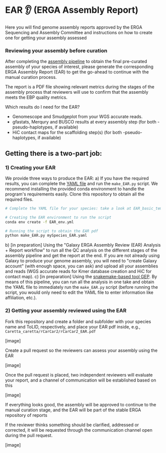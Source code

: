 # EAR 👂 (ERGA Assembly Report)

Here you will find genome assembly reports approved by the ERGA Sequencing and Assembly Committee and instructions on how to create one for getting your assembly assessed

### Reviewing your assembly before curation

After completing the [assembly pipeline]() to obtain the final pre-curated assembly of your species of interest, please generate the corresponding ERGA Assembly Report (EAR) to get the go-ahead to continue with the manual curation process.

The report is a PDF file showing relevant metrics during the stages of the assembly process that reviewers will use to confirm that the assembly meets the EBP quality metrics.

Which results do I need for the EAR?
- Genomescope and Smudgeplot from your WGS accurate reads.
- gfastats, Merqury and BUSCO results at every assembly step (for both -pseudo-haplotypes, if available)
- HiC contact maps for the scaffolding step(s) (for both -pseudo-haplotypes, if available)


## Getting there is a two-part job:

### 1) Creating your EAR

We provide three ways to produce the EAR:
a) If you have the required results, you can complete the [YAML file]() and run the `make_EAR.py` script. We recommend installing the provided conda environment to handle the program's requirements easily. Clone this repository to obtain all the required files.

```bash
# Complete the YAML file for your species: take a look at EAR_basic_template.yaml and [example]rCarCar2_EAR.yaml files

# Creating the EAR environment to run the script
conda env create -f EAR_env.yml

# Running the script to obtain the EAR pdf
python make_EAR.py mySpecies_EAR.yaml
```

b) [in preparation] Using the "Galaxy ERGA Assembly Review (EAR) Analysis + Report workflow" to run all the QC analysis on the different stages of the assembly pipeline and get the report at the end.
If you are not already using Galaxy to produce your genome assembly, you will need to "create Galaxy account" (with enough space, you can ask) and upload all your assemblies and reads (WGS accurate reads for Kmer database creation and HiC for contact map).
c) [in preparation] Using the [snakemake-based tool GEP](). By means of this pipeline, you can run all the analysis in one take and obtain the YAML file to immediately run the `make_EAR.py` script (before running the script, you would only need to edit the YAML file to enter information like affiliation, etc.).


### 2) Getting your assembly reviewed using the EAR

Fork this repository and create a folder and subfolder with your species name and ToLID, respectively, and place your EAR pdf inside, e.g., `Caretta_caretta/rCarCar2/rCarCar2_EAR.pdf`

[image]

Create a pull request so the reviewers can assess your assembly using the EAR

[image]

Once the pull request is placed, two independent reviewers will evaluate your report, and a channel of communication will be established based on this

[image]

If everything looks good, the assembly will be approved to continue to the manual curation stage, and the EAR will be part of the stable ERGA repository of reports

If the reviewer thinks something should be clarified, addressed or corrected, it will be requested through the communication channel open during the pull request.

[image]
